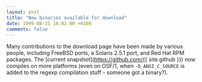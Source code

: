 ```yaml
---
layout: post
title: "New binaries available for download"
date: 1999-08-31 18:02:00 +0100
comments: false
---
```


Many contributions to the download page have been made by various people, including FreeBSD ports, a Solaris 2.5.1 port, and Red Hat RPM packages. The [current snapshot](https://github.com/{{ site.github }}) now compiles on more platforms (even on OSF/1, when `-D_ANSI_C_SOURCE` is added to the regexp compilation stuff - someone got a binary?).
